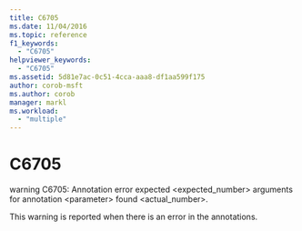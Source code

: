 ```yaml
---
title: C6705
ms.date: 11/04/2016
ms.topic: reference
f1_keywords:
  - "C6705"
helpviewer_keywords:
  - "C6705"
ms.assetid: 5d81e7ac-0c51-4cca-aaa8-df1aa599f175
author: corob-msft
ms.author: corob
manager: markl
ms.workload:
  - "multiple"
---
```

# C6705
warning C6705: Annotation error expected <expected_number> arguments for annotation \<parameter> found <actual_number>.

 This warning is reported when there is an error in the annotations.
